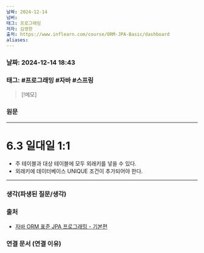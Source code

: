 ```yaml
---
날짜: 2024-12-14
넘버: 
태그: 프로그래밍
저자: 김영한
출처: https://www.inflearn.com/course/ORM-JPA-Basic/dashboard
aliases:
---
```

### 날짜:  2024-12-14 18:43

### 태그: #프로그래밍 #자바 #스프링

>[!메모]
>

### 원문
---
# 6.3 일대일 1:1
- 주 테이블과 대상 테이블에 모두 외래키를 넣을 수 있다.
- 외래키에 데이터베이스 UNIQUE 조건이 추가되어야 한다.

---
### 생각(파생된 질문/생각)

### 출처
- [자바 ORM 표준 JPA 프로그래밍 - 기본편](https://www.inflearn.com/course/ORM-JPA-Basic/dashboard)

### 연결 문서 (연결 이유)
